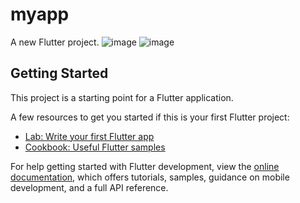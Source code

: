 # myapp

A new Flutter project.
![image](https://github.com/user-attachments/assets/ac67639a-8e86-4449-bbd4-e8ac78ace2f1)
![image](https://github.com/user-attachments/assets/3f938329-3473-4a53-b3ea-ce0d895b06e6)

## Getting Started

This project is a starting point for a Flutter application.

A few resources to get you started if this is your first Flutter project:

- [Lab: Write your first Flutter app](https://docs.flutter.dev/get-started/codelab)
- [Cookbook: Useful Flutter samples](https://docs.flutter.dev/cookbook)

For help getting started with Flutter development, view the
[online documentation](https://docs.flutter.dev/), which offers tutorials,
samples, guidance on mobile development, and a full API reference.
